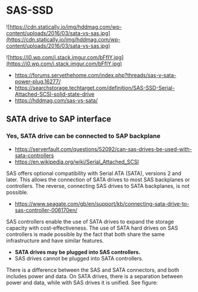 # SAS-SSD

![https://cdn.statically.io/img/hddmag.com/wp-content/uploads/2016/03/sata-vs-sas.jpg](https://cdn.statically.io/img/hddmag.com/wp-content/uploads/2016/03/sata-vs-sas.jpg)

![https://i0.wp.com/i.stack.imgur.com/bFfIY.jpg](https://i0.wp.com/i.stack.imgur.com/bFfIY.jpg)

* https://forums.servethehome.com/index.php?threads/sas-v-sata-power-plug.16277/
* https://searchstorage.techtarget.com/definition/SAS-SSD-Serial-Attached-SCSI-solid-state-drive
* https://hddmag.com/sas-vs-sata/

## SATA drive to SAP interface

### Yes, SATA drive can be connected to SAP backplane

* https://serverfault.com/questions/52092/can-sas-drives-be-used-with-sata-controllers
* https://en.wikipedia.org/wiki/Serial_Attached_SCSI

SAS offers optional compatibility with Serial ATA (SATA), versions 2 and later. This allows the connection of SATA drives to most SAS backplanes or controllers. The reverse, connecting SAS drives to SATA backplanes, is not possible.

* https://www.seagate.com/gb/en/support/kb/connecting-sata-drive-to-sas-controller-006170en/

SAS controllers enable the use of SATA drives to expand the storage capacity with cost-effectiveness. 
The use of SATA hard drives on SAS controllers is made possible by the fact that both share the same infrastructure and have similar features.
 
* **SATA drives may be plugged into SAS controllers.**
* SAS drives cannot be plugged into SATA controllers.
 
There is a difference between the SAS and SATA connectors, and both includes power and data. On SATA drives, there is a separation between power and data, while with SAS drives it is unified. See figure:
